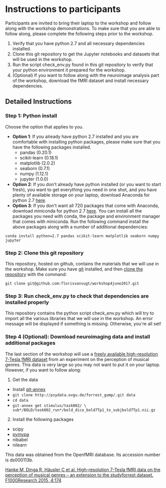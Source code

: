 # Instructions to participants
Participants are invited to bring their laptop to the workshop and follow along with the workshop demonstrations. To make sure that you are able to follow along, please complete the following steps prior to the workshop.

1. Verify that you have python 2.7 and all necessary dependencies installed.
2. Clone this git repository to get the Jupyter notebooks and datasets that will be used in the workshop.
3. Run the script check_env.py found in this git repository to verify that your python environment it prepared for the workshop.
4. (Optional) If you want to follow along with the neuroimage analysis part of the workshop, download the fMRI dataset and install necessary dependencies.


## Detailed Instructions

### Step 1: Python install
Choose the option that applies to you.
* **Option 1**: If you already have python 2.7 installed and you are comfortable with installing python packages, please make sure that you have the following packages installed.
  * pandas (0.20.1)
  * scikit-learn (0.18.1)
  * matplotlib (2.0.2)
  * seaborn (0.7.1)
  * numpy (1.12.1)
  * jupyter (1.0.0)
* **Option 2**: If you don't already have python installed (or you want to start fresh), you want to get everything you need in one shot, and you have plenty of available storage on your laptop, download Anaconda for python 2.7 [here](https://www.continuum.io/downloads).
* **Option 3**: If you don't want all 720 packages that come with Anaconda, download miniconda for python 2.7 [here](https://conda.io/miniconda.html). You can install all the packages you need with conda, the package and environment manager that comes with miniconda. Run the following command install the above packages along with a number of additional dependencies:
```
conda install python=2.7 pandas scikit-learn matplotlib seaborn numpy jupyter
```

### Step 2: Clone this git repository
This repository, hosted on github, contains the materials that we will use in the workshop. Make sure you have [git](https://www.atlassian.com/git/tutorials/install-git) installed, and then [clone the repository](https://help.github.com/articles/cloning-a-repository/) with the command:

```
git clone git@github.com:florisvanvugt/workshop4june2017.git
```

### Step 3: Run check_env.py to check that dependencies are installed properly
This repository contains the python script check_env.py which will try to import all the various libraries that we will use in the workshop. An error message will be displayed if something is missing. Otherwise, you're all set!

### Step 4 (Optional): Download neuroimaging data and install additional packages
The last section of the workshop will use a [freely available high-resolution 7-Tesla fMRI dataset](https://openfmri.org/dataset/ds000113b/) from an experiment on the perception of musical genres. This data is very large so you may not want to put it on your laptop. However, if you want to follow along:
1. Get the data
  * Install [git-annex](https://git-annex.branchable.com/)
  * `git clone http://psydata.ovgu.de/forrest_gump/.git data`
  * `cd data`
  * `git-annex get stimulus/task002/ \ sub*/BOLD/task002_run*/bold_dico_bold7Tp1_to_subjbold7Tp1.nii.gz`

2. Install the following packages
  * scipy
  * [pymvpa](http://www.pymvpa.org/installation.html#requirements)
  * nibabel
  * nilearn

This data was obtained from the OpenfMRI database. Its accession number is ds000113b.

[Hanke M, Dinga R, Häusler C et al. High-resolution 7-Tesla fMRI data on the perception of musical genres – an extension to the studyforrest dataset. F1000Research 2015, 4:174 ](https://f1000research.com/articles/4-174/v1)
